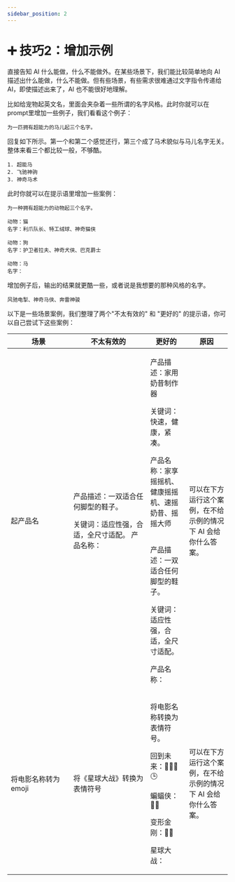 ```yaml
---
sidebar_position: 2
---
```


# ➕ 技巧2：增加示例

直接告知 AI 什么能做，什么不能做外。在某些场景下，我们能比较简单地向 AI 描述出什么能做，什么不能做。但有些场景，有些需求很难通过文字指令传递给 AI，即使描述出来了，AI 也不能很好地理解。

比如给宠物起英文名，里面会夹杂着一些所谓的名字风格。此时你就可以在 prompt里增加一些例子，我们看看这个例子：

```other
为一匹拥有超能力的马儿起三个名字。
```

回复如下所示。第一个和第二个感觉还行，第三个成了马术貌似与马儿名字无关。整体来看三个都比较一般，不够酷。

```other
1. 超能马
2. 飞驰神驹
3. 神奇马术
```

此时你就可以在提示语里增加一些案例：

```other
为一种拥有超能力的动物起三个名字。

动物：猫
名字：利爪队长、特工绒球、神奇猫侠

动物：狗
名字：护卫者拉夫、神奇犬侠、巴克爵士

动物：马
名字：
```

增加例子后，输出的结果就更酷一些，或者说是我想要的那种风格的名字。

```other
风驰电掣、神奇马侠、奔雷神骏
```

以下是一些场景案例，我们整理了两个"不太有效的" 和 "更好的" 的提示语，你可以自己尝试下这些案例：

<table><thead><tr><th width="127">场景</th><th width="160">不太有效的</th><th>更好的</th><th>原因</th></tr></thead><tbody><tr><td>起产品名</td><td><p>产品描述：一双适合任何脚型的鞋子。 </p><p>关键词：适应性强，合适，全尺寸适配。 产品名称：</p></td><td><p>产品描述：家用奶昔制作器 </p><p>关键词：快速，健康，紧凑。 </p><p>产品名称：家享摇摇机、健康摇摇机、速摇奶昔、摇摇大师</p><p><br>产品描述：一双适合任何脚型的鞋子。 </p><p>关键词：适应性强，合适，全尺寸适配。 </p><p>产品名称：</p></td><td>可以在下方运行这个案例，在不给示例的情况下 AI 会给你什么答案。</td></tr><tr><td>将电影名称转为 emoji</td><td>将《星球大战》转换为表情符号</td><td><p>将电影名称转换为表情符号。 </p><p>回到未来：👨👴🚗🕒 </p><p>蝙蝠侠：🤵🦇 </p><p>变形金刚：🚗🤖 </p><p>星球大战：</p></td><td>可以在下方运行这个案例，在不给示例的情况下 AI 会给你什么答案。</td></tr></tbody></table>
